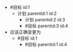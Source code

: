 - #目标 id:1
  - 计划 parentid:1 id:2
    - 计划 parentid:2 id:3
    - #目标 parentid:3 id:4
- 应该正确变更为
  - #目标 id:1
    - #目标 parentid:1 id:4
